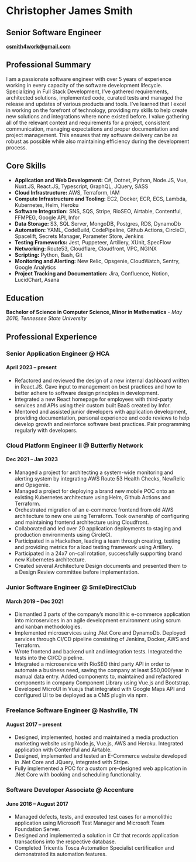 # **Christopher James Smith**
## Senior Software Engineer

**csmith4work@gmail.com**

## Professional Summary
I am a passionate software engineer with over 5 years of experience working in every capacity of the software development lifecycle. Specializing in Full Stack Development, I’ve gathered requirements, architected solutions, implemented code, curated tests and managed the release and updates of various products and tools. I’ve learned that I excel in working on the forefront of technology, providing my skills to help create new solutions and integrations where none existed before. I value gathering all of the relevant context and requirements for a project, consistent communication, managing expectations and proper documentation and project management. This ensures that my software delivery can be as robust as possible while also maintaining efficiency during the development process.

## Core Skills

- **Application and Web Development:** C#, Dotnet, Python, Node.JS, Vue, Nuxt.JS, React.JS, Typescript, GraphQL, JQuery, SASS
- **Cloud Infrastructure:** AWS, Terraform, IAM
- **Compute Infrastructure and Tooling:** EC2, Docker, ECR, ECS, Lambda, Kubernetes, Helm, Heroku
- **Software Integration:** SNS, SQS, Stripe, RioSEO, Airtable, Contentful, FFMPEG, Google API, Infor
- **Data Storage:** S3, SQL Server, MongoDB, Postgres, RDS, DynamoDb
- **Automation:** YAML, CodeBuild, CodePipeline, Github Actions, CircleCI, Spacelift, Secrets Manager, Parameter Store, Jenkins
- **Testing Frameworks:** Jest, Puppeteer, Artillery, XUnit, SpecFlow
- **Networking:** Route53, Cloudflare, Cloudfront, VPC, NGINX
- **Scripting:** Python, Bash, Git
- **Monitoring and Alerting:** New Relic, Opsgenie, CloudWatch, Sentry, Google Analytics
- **Project Tracking and Documentation:** Jira, Confluence, Notion, LucidChart, Asana



## Education

**Bachelor of Science in Computer Science, Minor in Mathematics** *- May 2016,
Tennessee State University*

## Professional Experience

### Senior Application Engineer @ HCA
#### April 2023 – present

- Refactored and reviewed the design of a new internal dashboard written in React.JS. Gave input to management on best practices and how to better adhere to software design principles in development.
- Integrated a new React homepage for employees with third-party services and APIs using their custom built BaaS created by Infor.
- Mentored and assisted junior developers with application development, providing documentation, personal experience and code reviews to help develop growth and reinforce software best practices. Pair programming regularly with developers.

### Cloud Platform Engineer II @ Butterfly Network
#### Dec 2021 – Jan 2023

- Managed a project for architecting a system-wide monitoring and alerting system by integrating AWS Route 53 Health Checks, NewRelic and Opsgenie.
- Managed a project for deploying a brand new mobile POC onto an existing Kubernetes architecture using Helm, Github Actions and Terraform.
- Orchestrated migration of an e-commerce frontend from old AWS architecture to new one using Terraform. Took ownership of configuring and maintaining frontend architecture using Cloudfront.
- Collaborated and led over 20 application deployments to staging and production environments using CircleCI.
- Participated in a Hackathon, leading a team through creating, testing and providing metrics for a load testing framework using Artillery.
- Participated in a 24x7 on-call rotation, successfully supporting brand new Kubernetes architecture.
- Created several Architecture Design documents and presented them to a Design Review committee before implementation.

### Junior Software Engineer @ SmileDirectClub
#### March 2019 – Dec 2021

- Dismantled 3 parts of the company’s monolithic e-commerce application into microservices in an agile development environment using scrum and kanban methodologies.
- Implemented microservices using .Net Core and DynamoDb. Deployed services through CI/CD pipeline consisting of Jenkins, Docker, AWS and Terraform.
- Wrote frontend and backend unit and integration tests. Integrated the tests into the CI/CD pipeline.
- Integrated a microservice with RioSEO third party API in order to automate a business need, saving the company at least $50,000/year in manual data entry.
Added components to, maintained and refactored components in company Component Library using Vue.js and Bootstrap.
- Developed MicroUI in Vue.js that integrated with Google Maps API and configured UI to be deployed as a CMS plugin via npm.

### Freelance Software Engineer @ Nashville, TN
#### August 2017 – present

- Designed, implemented, hosted and maintained a media production marketing website using Node.js, Vue.js, AWS and Heroku. Integrated application with Contentful and Airtable.
- Designed, implemented and tested an E-Commerce website developed in .Net Core and JQuery, integrated with Stripe.
- Fully implemented a POC for a custom pre-designed web application in .Net Core with booking and scheduling functionality.

### Software Developer Associate @ Accenture
#### June 2016 – August 2017
 
- Managed defects, tests, and executed test cases for a monolithic application using Microsoft Test Manager and Microsoft Team Foundation Server.
- Designed and implemented a solution in C# that records application transactions into the respective database. 
- Completed Tricentis Tosca Automation Specialist certification and demonstrated its automation features.


